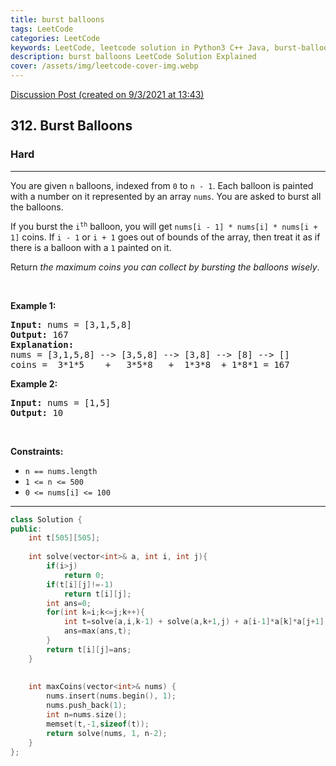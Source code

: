 ```yaml
---
title: burst balloons
tags: LeetCode
categories: LeetCode
keywords: LeetCode, leetcode solution in Python3 C++ Java, burst-balloons solution
description: burst balloons LeetCode Solution Explained
cover: /assets/img/leetcode-cover-img.webp
---
```



[Discussion Post (created on 9/3/2021 at 13:43)](https://leetcode.com/problems/burst-balloons/discuss/1149843/MCM-or-Top-down-C%2B%2B)  
<h2>312. Burst Balloons</h2><h3>Hard</h3><hr><div><p>You are given <code>n</code> balloons, indexed from <code>0</code> to <code>n - 1</code>. Each balloon is painted with a number on it represented by an array <code>nums</code>. You are asked to burst all the balloons.</p>

<p>If you burst the <code>i<sup>th</sup></code> balloon, you will get <code>nums[i - 1] * nums[i] * nums[i + 1]</code> coins. If <code>i - 1</code> or <code>i + 1</code> goes out of bounds of the array, then treat it as if there is a balloon with a <code>1</code> painted on it.</p>

<p>Return <em>the maximum coins you can collect by bursting the balloons wisely</em>.</p>

<p>&nbsp;</p>
<p><strong>Example 1:</strong></p>

<pre><strong>Input:</strong> nums = [3,1,5,8]
<strong>Output:</strong> 167
<strong>Explanation:</strong>
nums = [3,1,5,8] --&gt; [3,5,8] --&gt; [3,8] --&gt; [8] --&gt; []
coins =  3*1*5    +   3*5*8   +  1*3*8  + 1*8*1 = 167</pre>

<p><strong>Example 2:</strong></p>

<pre><strong>Input:</strong> nums = [1,5]
<strong>Output:</strong> 10
</pre>

<p>&nbsp;</p>
<p><strong>Constraints:</strong></p>

<ul>
	<li><code>n == nums.length</code></li>
	<li><code>1 &lt;= n &lt;= 500</code></li>
	<li><code>0 &lt;= nums[i] &lt;= 100</code></li>
</ul>
</div>

---




```cpp
class Solution {
public:
    int t[505][505];
    
    int solve(vector<int>& a, int i, int j){
        if(i>j)
            return 0;
        if(t[i][j]!=-1)
            return t[i][j];
        int ans=0;
        for(int k=i;k<=j;k++){
            int t=solve(a,i,k-1) + solve(a,k+1,j) + a[i-1]*a[k]*a[j+1];
            ans=max(ans,t);
        }
        return t[i][j]=ans;
    }
    
    
    int maxCoins(vector<int>& nums) {
        nums.insert(nums.begin(), 1);
        nums.push_back(1);  
        int n=nums.size();
        memset(t,-1,sizeof(t));
        return solve(nums, 1, n-2);
    }
};
```
